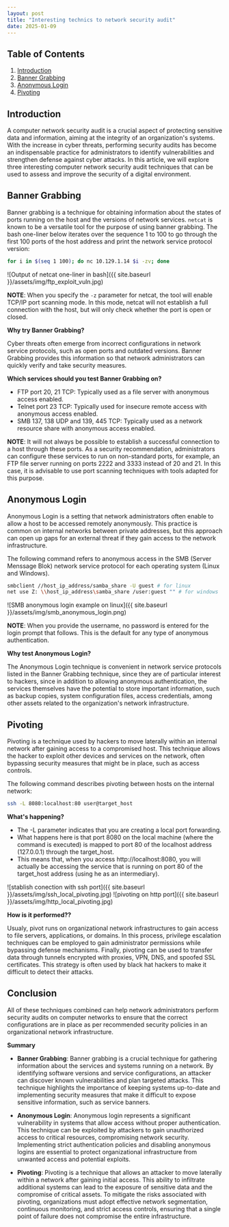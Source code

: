 ```yaml
---
layout: post
title: "Interesting technics to network security audit"
date: 2025-01-09
---
```


## Table of Contents
1. [Introduction](#introduction)
2. [Banner Grabbing](#banner-grabbing)
3. [Anonymous Login](#anonymous-login)
4. [Pivoting](#pivoting)

## Introduction
A computer network security audit is a crucial aspect of protecting sensitive data and information, aiming at the integrity of an organization's systems. With the increase in cyber threats, performing security audits has become an indispensable practice for administrators to identify vulnerabilities and strengthen defense against cyber attacks. In this article, we will explore three interesting computer network security audit techniques that can be used to assess and improve the security of a digital environment.

## Banner Grabbing
Banner grabbing is a technique for obtaining information about the states of ports running on the host and the versions of network services. `netcat` is known to be a versatile tool for the purpose of using banner grabbing. The bash one-liner below iterates over the sequence 1 to 100 to go through the first 100 ports of the host address and print the network service protocol version:

```bash
for i in $(seq 1 100); do nc 10.129.1.14 $i -zv; done
```

![Output of netcat one-liner in bash]({{ site.baseurl }}/assets/img/ftp_exploit_vuln.jpg)

**NOTE**: When you specify the `-z` parameter for netcat, the tool will enable TCP/IP port scanning mode. In this mode, netcat will not establish a full connection with the host, but will only check whether the port is open or closed.

**Why try Banner Grabbing?**

Cyber ​​threats often emerge from incorrect configurations in network service protocols, such as open ports and outdated versions. Banner Grabbing provides this information so that network administrators can quickly verify and take security measures.

**Which services should you test Banner Grabbing on?**

- FTP port 20, 21 TCP: Typically used as a file server with anonymous access enabled.
- Telnet port 23 TCP: Typically used for insecure remote access with anonymous access enabled.
- SMB 137, 138 UDP and 139, 445 TCP: Typically used as a network resource share with anonymous access enabled.

**NOTE**: It will not always be possible to establish a successful connection to a host through these ports. As a security recommendation, administrators can configure these services to run on non-standard ports, for example, an FTP file server running on ports 2222 and 3333 instead of 20 and 21. In this case, it is advisable to use port scanning techniques with tools adapted for this purpose.

## Anonymous Login
Anonymous Login is a setting that network administrators often enable to allow a host to be accessed remotely anonymously. This practice is common on internal networks between private addresses, but this approach can open up gaps for an external threat if they gain access to the network infrastructure.

The following command refers to anonymous access in the SMB (Server Menssage Blok) network service protocol for each operating system (Linux and Windows).

```bash
smbclient //host_ip_address/samba_share -U guest # for linux
net use Z: \\host_ip_address\samba_share /user:guest "" # for windows
```

![SMB anonymous login example on linux]({{ site.baseurl }}/assets/img/smb_anonymous_login.png)

**NOTE**: When you provide the username, no password is entered for the login prompt that follows. This is the default for any type of anonymous authentication.

**Why test Anonymous Login?**

The Anonymous Login technique is convenient in network service protocols listed in the Banner Grabbing technique, since they are of particular interest to hackers, since in addition to allowing anonymous authentication, the services themselves have the potential to store important information, such as backup copies, system configuration files, access credentials, among other assets related to the organization's network infrastructure.

## Pivoting
Pivoting is a technique used by hackers to move laterally within an internal network after gaining access to a compromised host. This technique allows the hacker to exploit other devices and services on the network, often bypassing security measures that might be in place, such as access controls.

The following command describes pivoting between hosts on the internal network:

```bash
ssh -L 8080:localhost:80 user@target_host
```

**What's happening?**

- The -L parameter indicates that you are creating a local port forwarding.
- What happens here is that port 8080 on the local machine (where the command is executed) is mapped to port 80 of the localhost address (127.0.0.1) through the target_host.
- This means that, when you access http://localhost:8080, you will actually be accessing the service that is running on port 80 of the target_host address (using he as an intermediary).

![stablish conection with ssh port]({{ site.baseurl }}/assets/img/ssh_local_pivoting.jpg)
![pivoting on http port]({{ site.baseurl }}/assets/img/http_local_pivoting.jpg)

**How is it performed??**

Usualy, pivot runs on organizational network infrastructures to gain access to file servers, applications, or domains. In this process, privilege escalation techniques can be employed to gain administrator permissions while bypassing defense mechanisms. Finally, pivoting can be used to transfer data through tunnels encrypted with proxies, VPN, DNS, and spoofed SSL certificates. This strategy is often used by black hat hackers to make it difficult to detect their attacks.

## Conclusion

All of these techniques combined can help network administrators perform security audits on computer networks to ensure that the correct configurations are in place as per recommended security policies in an organizational network infrastructure.

**Summary**

- **Banner Grabbing**: Banner grabbing is a crucial technique for gathering information about the services and systems running on a network. By identifying software versions and service configurations, an attacker can discover known vulnerabilities and plan targeted attacks. This technique highlights the importance of keeping systems up-to-date and implementing security measures that make it difficult to expose sensitive information, such as service banners. 

- **Anonymous Login**: Anonymous login represents a significant vulnerability in systems that allow access without proper authentication. This technique can be exploited by attackers to gain unauthorized access to critical resources, compromising network security. Implementing strict authentication policies and disabling anonymous logins are essential to protect organizational infrastructure from unwanted access and potential exploits.

- **Pivoting**: Pivoting is a technique that allows an attacker to move laterally within a network after gaining initial access. This ability to infiltrate additional systems can lead to the exposure of sensitive data and the compromise of critical assets. To mitigate the risks associated with pivoting, organizations must adopt effective network segmentation, continuous monitoring, and strict access controls, ensuring that a single point of failure does not compromise the entire infrastructure.


